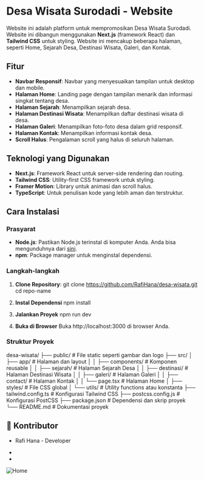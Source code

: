 # Desa Wisata Surodadi - Website

Website ini adalah platform untuk mempromosikan Desa Wisata Surodadi. Website ini dibangun menggunakan **Next.js** (framework React) dan **Tailwind CSS** untuk styling. Website ini mencakup beberapa halaman, seperti Home, Sejarah Desa, Destinasi Wisata, Galeri, dan Kontak.

## Fitur

- **Navbar Responsif**: Navbar yang menyesuaikan tampilan untuk desktop dan mobile.
- **Halaman Home**: Landing page dengan tampilan menarik dan informasi singkat tentang desa.
- **Halaman Sejarah**: Menampilkan sejarah desa.
- **Halaman Destinasi Wisata**: Menampilkan daftar destinasi wisata di desa.
- **Halaman Galeri**: Menampilkan foto-foto desa dalam grid responsif.
- **Halaman Kontak**: Menampilkan informasi kontak desa.
- **Scroll Halus**: Pengalaman scroll yang halus di seluruh halaman.

## Teknologi yang Digunakan

- **Next.js**: Framework React untuk server-side rendering dan routing.
- **Tailwind CSS**: Utility-first CSS framework untuk styling.
- **Framer Motion**: Library untuk animasi dan scroll halus.
- **TypeScript**: Untuk penulisan kode yang lebih aman dan terstruktur.

## Cara Instalasi

### Prasyarat

- **Node.js**: Pastikan Node.js terinstal di komputer Anda. Anda bisa mengunduhnya dari [sini](https://nodejs.org/).
- **npm**: Package manager untuk menginstal dependensi.

### Langkah-langkah

1. **Clone Repository**:
   git clone https://github.com/RafiHana/desa-wisata.git
   cd repo-name

2. **Instal Dependensi**
    npm install

3. **Jalankan Proyek**
    npm run dev

4. **Buka di Browser**
    Buka http://localhost:3000 di browser Anda.

### Struktur Proyek
desa-wisata/
├── public/              # File static seperti gambar dan logo
├── src/
│   ├── app/             # Halaman dan layout
│   │   ├── components/  # Komponen reusable
│   │   ├── sejarah/     # Halaman Sejarah Desa
│   │   ├── destinasi/   # Halaman Destinasi Wisata
│   │   ├── galeri/      # Halaman Galeri
│   │   ├── contact/     # Halaman Kontak
│   │   └── page.tsx     # Halaman Home
│   ├── styles/          # File CSS global
│   └── utils/           # Utility functions atau konstanta
├── tailwind.config.ts   # Konfigurasi Tailwind CSS
├── postcss.config.js    # Konfigurasi PostCSS
├── package.json         # Dependensi dan skrip proyek
└── README.md            # Dokumentasi proyek

## 🤝 Kontributor
- Rafi Hana - Developer

-
-

![Home](public/homepage.png)